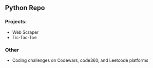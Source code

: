 ## Python Repo

### Projects:
* Web Scraper
* Tic-Tac-Toe


### Other
* Coding challenges on Codewars, code360, and Leetcode platforms
